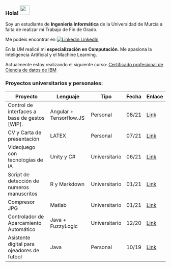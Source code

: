 
### Hola! <img src="https://raw.githubusercontent.com/MartinHeinz/MartinHeinz/master/wave.gif" width="30px">

Soy un estudiante de **Ingeniería Informática** de la Universidad de Murcia a falta de realizar mi Trabajo de Fin de Grado. 

Me podeis encontrar en [![Linkedin](https://i.stack.imgur.com/gVE0j.png) LinkedIn](https://es.linkedin.com/in/pablo-garcía-borrón-jiménez-cervantes-027a76a3)
&nbsp;

En la UM realicé mi **especialización en Computación**. Me apasiona la Inteligencia Artificial y el Machine Learning.

Actualmente estoy realizando el siguiente curso: [Certificado profesional de Ciencia de datos de IBM](https://www.coursera.org/professional-certificates/ibm-data-science)


### Proyectos universitarios y personales:

| Proyecto                                   | Lenguaje                | Tipo          | Fecha | Enlace |
|--------------------------------------------|-------------------------|---------------|-------|--------|
| Control de interfaces a base de gestos \[WIP\].    | Angular + Tensorflow.JS | Personal      | 08/21 |  [Link](https://github.com/garcibo/AngularGestureControl)        |
| CV y Carta de presentación                 | LATEX                   | Personal      | 07/21 |  [Link](https://github.com/garcibo/ControladorAparcamientoFuzzyLogic.git)       |
| Videojuego con tecnologías de IA           | Unity y C#              | Universitario | 06/21 |  [Link](https://github.com/garcibo/ControladorAparcamientoFuzzyLogic.git)      |
| Script de detección de numeros manuscritos | R y Markdown            | Universitario | 01/21 |  [Link](https://github.com/garcibo/ControladorAparcamientoFuzzyLogic.git)      |
| Compresor JPG                              | Matlab                  | Universitario | 01/21 |  [Link](https://github.com/garcibo/ControladorAparcamientoFuzzyLogic.git)       |
| Controlador de Aparcamiento Automático     | Java + FuzzyLogic       | Universitario | 12/20 |  [Link](https://github.com/garcibo/ControladorAparcamientoFuzzyLogic.git)      |
| Asistente digital para ojeadores de futbol | Java                    | Personal      | 10/19 |  [Link](https://github.com/garcibo/FutStats.git)      |

